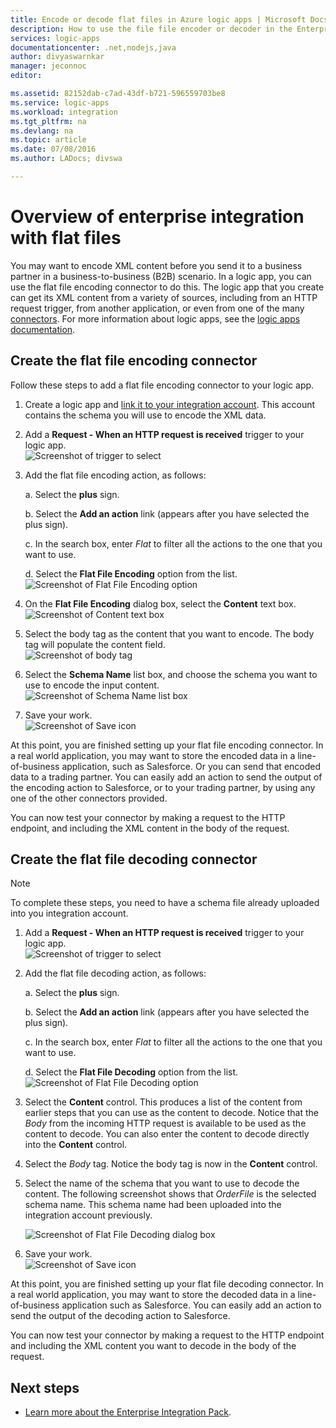 ```yaml
---
title: Encode or decode flat files in Azure logic apps | Microsoft Docs
description: How to use the file file encoder or decoder in the Enterprise Integration Pack in your logic apps
services: logic-apps
documentationcenter: .net,nodejs,java
author: divyaswarnkar
manager: jeconnoc
editor: 

ms.assetid: 82152dab-c7ad-43df-b721-596559703be8
ms.service: logic-apps
ms.workload: integration
ms.tgt_pltfrm: na
ms.devlang: na
ms.topic: article
ms.date: 07/08/2016
ms.author: LADocs; divswa

---
```

# Overview of enterprise integration with flat files

You may want to encode XML content before you send it to a business partner in a business-to-business (B2B) scenario. In a logic app, you can use the flat file encoding connector to do this. The logic app that you create can get its XML content from a variety of sources, including from an HTTP request trigger, from another application, or even from one of the many [connectors](../connectors/apis-list.md). For more information about logic apps, see the [logic apps documentation](logic-apps-overview.md "Learn more about Logic apps").  

## Create the flat file encoding connector
Follow these steps to add a flat file encoding connector to your logic app.

1. Create a logic app and [link it to your integration account](logic-apps-enterprise-integration-accounts.md "Learn to link an integration account to a Logic app"). This account contains the schema you will use to encode the XML data.  
1. Add a **Request - When an HTTP request is received** trigger to your logic app.  
   ![Screenshot of trigger to select](./media/logic-apps-enterprise-integration-b2b/flatfile-1.png)    
1. Add the flat file encoding action, as follows:
   
    a. Select the **plus** sign.
   
    b. Select the **Add an action** link (appears after you have selected the plus sign).
   
    c. In the search box, enter *Flat* to filter all the actions to the one that you want to use.
   
    d. Select the **Flat File Encoding** option from the list.   
   ![Screenshot of Flat File Encoding option](media/logic-apps-enterprise-integration-flatfile/flatfile-2.png)   
1. On the **Flat File Encoding** dialog box, select the **Content** text box.  
   ![Screenshot of Content text box](media/logic-apps-enterprise-integration-flatfile/flatfile-3.png)  
1. Select the body tag as the content that you want to encode. The body tag will populate the content field.     
   ![Screenshot of body tag](media/logic-apps-enterprise-integration-flatfile/flatfile-4.png)  
1. Select the **Schema Name** list box, and choose the schema you want to use to encode the input content.    
   ![Screenshot of Schema Name list box](media/logic-apps-enterprise-integration-flatfile/flatfile-5.png)  
1. Save your work.   
   ![Screenshot of Save icon](media/logic-apps-enterprise-integration-flatfile/flatfile-6.png)  

At this point, you are finished setting up your flat file encoding connector. In a real world application, you may want to store the encoded data in a line-of-business application, such as Salesforce. Or you can send that encoded data to a trading partner. You can easily add an action to send the output of the encoding action to Salesforce, or to your trading partner, by using any one of the other connectors provided.

You can now test your connector by making a request to the HTTP endpoint, and including the XML content in the body of the request.  

## Create the flat file decoding connector

> [!NOTE]
> To complete these steps, you need to have a schema file already uploaded into you integration account.

1. Add a **Request - When an HTTP request is received** trigger to your logic app.  
   ![Screenshot of trigger to select](./media/logic-apps-enterprise-integration-b2b/flatfile-1.png)    
1. Add the flat file decoding action, as follows:
   
    a. Select the **plus** sign.
   
    b. Select the **Add an action** link (appears after you have selected the plus sign).
   
    c. In the search box, enter *Flat* to filter all the actions to the one that you want to use.
   
    d. Select the **Flat File Decoding** option from the list.   
   ![Screenshot of Flat File Decoding option](media/logic-apps-enterprise-integration-flatfile/flatfile-2.png)   
1. Select the **Content** control. This produces a list of the content from earlier steps that you can use as the content to decode. Notice that the *Body* from the incoming HTTP request is available to be used as the content to decode. You can also enter the content to decode directly into the **Content** control.     
1. Select the *Body* tag. Notice the body tag is now in the **Content** control.
1. Select the name of the schema that you want to use to decode the content. The following screenshot shows that *OrderFile* is the selected schema name. This schema name had been uploaded into the integration account previously.
   
   ![Screenshot of Flat File Decoding dialog box](media/logic-apps-enterprise-integration-flatfile/flatfile-decode-1.png)    
1. Save your work.  
   ![Screenshot of Save icon](media/logic-apps-enterprise-integration-flatfile/flatfile-6.png)    

At this point, you are finished setting up your flat file decoding connector. In a real world application, you may want to store the decoded data in a line-of-business application such as Salesforce. You can easily add an action to send the output of the decoding action to Salesforce.

You can now test your connector by making a request to the HTTP endpoint and including the XML content you want to decode in the body of the request.  

## Next steps
* [Learn more about the Enterprise Integration Pack](logic-apps-enterprise-integration-overview.md "Learn about Enterprise Integration Pack").  

